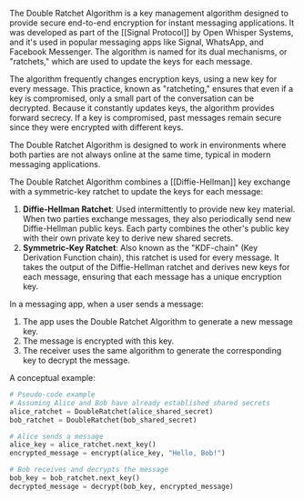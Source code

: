 The Double Ratchet Algorithm is a key management algorithm designed to provide secure end-to-end encryption for instant messaging applications. It was developed as part of the [[Signal Protocol]] by Open Whisper Systems, and it's used in popular messaging apps like Signal, WhatsApp, and Facebook Messenger. The algorithm is named for its dual mechanisms, or "ratchets," which are used to update the keys for each message.

The algorithm frequently changes encryption keys, using a new key for every message. This practice, known as "ratcheting," ensures that even if a key is compromised, only a small part of the conversation can be decrypted. Because it constantly updates keys, the algorithm provides forward secrecy. If a key is compromised, past messages remain secure since they were encrypted with different keys.

The Double Ratchet Algorithm is designed to work in environments where both parties are not always online at the same time, typical in modern messaging applications.

The Double Ratchet Algorithm combines a [[Diffie-Hellman]] key exchange with a symmetric-key ratchet to update the keys for each message:

1. **Diffie-Hellman Ratchet**: Used intermittently to provide new key material. When two parties exchange messages, they also periodically send new Diffie-Hellman public keys. Each party combines the other's public key with their own private key to derive new shared secrets.
2. **Symmetric-Key Ratchet**: Also known as the "KDF-chain" (Key Derivation Function chain), this ratchet is used for every message. It takes the output of the Diffie-Hellman ratchet and derives new keys for each message, ensuring that each message has a unique encryption key.

In a messaging app, when a user sends a message:

1. The app uses the Double Ratchet Algorithm to generate a new message key.
2. The message is encrypted with this key.
3. The receiver uses the same algorithm to generate the corresponding key to decrypt the message.

A conceptual example:

```python
# Pseudo-code example
# Assuming Alice and Bob have already established shared secrets
alice_ratchet = DoubleRatchet(alice_shared_secret)
bob_ratchet = DoubleRatchet(bob_shared_secret)

# Alice sends a message
alice_key = alice_ratchet.next_key()
encrypted_message = encrypt(alice_key, "Hello, Bob!")

# Bob receives and decrypts the message
bob_key = bob_ratchet.next_key()
decrypted_message = decrypt(bob_key, encrypted_message)
```

